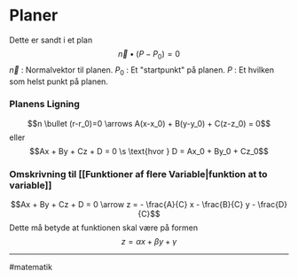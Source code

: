 # Planer

Dette er sandt i et plan
$$\vec{n} \bullet(P-P_0) = 0$$
$\vec{n}$ : Normalvektor til planen.
$P_0$ : Et "startpunkt" på planen.
$P$ : Et hvilken som helst punkt på planen.

### Planens Ligning
$$n \bullet (r-r_0)=0 \arrows A(x-x_0) + B(y-y_0) + C(z-z_0) = 0$$
eller
$$Ax + By + Cz + D = 0  \s \text{hvor } D = Ax_0 + By_0 + Cz_0$$

### Omskrivning til [[Funktioner af flere Variable|funktion at to variable]]
$$Ax + By + Cz + D = 0 \arrow z = - \frac{A}{C} x - \frac{B}{C} y - \frac{D}{C}$$
Dette må betyde at funktionen skal være på formen
$$z=\alpha x + \beta y + \gamma $$

---
#matematik 

